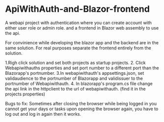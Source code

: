 # ApiWithAuth-and-Blazor-frontend
A webapi project with authentication where you can create account with either user role or admin role. and a frontend in Blazor web assembly to use the api.

For convinience while developing the blazor app and the backend are in the same solution. For real purposes separate the frontend entirely from the solution.


1.Righ click solution and set both projects as startup projects. 
2. Click Webapiwithauths properties and set port number to a different port than the Blazorapp's portnumber.
3.In webapiwithauth's appsettings.json, set validaudience to the portnumber of Blazorapp and validissuer to the portnumber of Webapiwithauth.
4. In blazorapp's program.cs file change the api link in the httpclient to the url of webapiwithauth. (find it in the projects properties)



Bugs to fix: Sometimes after closing the browser while being logged in you cannot get your days or tasks upon opening the browser again, you have to log out and log in again
then it works. 
